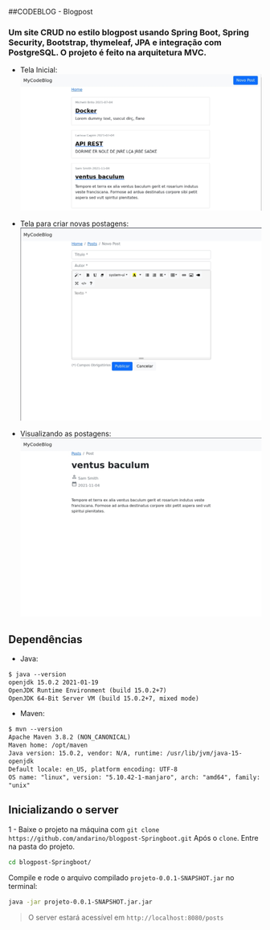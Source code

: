 ##CODEBLOG - Blogpost
### Um site CRUD no estilo blogpost usando Spring Boot, Spring Security, Bootstrap, thymeleaf, JPA e integração com PostgreSQL. O projeto é feito na arquitetura MVC.

* Tela Inicial:
![home](https://github.com/andarino/blogpost-Springboot/blob/main/img/home.jpeg)

* Tela para criar novas postagens:
![nposts](https://github.com/andarino/blogpost-Springboot/blob/main/img/npost.jpeg)

* Visualizando as postagens:
![posts](https://github.com/andarino/blogpost-Springboot/blob/main/img/post.jpeg)

## Dependências
* Java:
```
$ java --version
openjdk 15.0.2 2021-01-19
OpenJDK Runtime Environment (build 15.0.2+7)
OpenJDK 64-Bit Server VM (build 15.0.2+7, mixed mode)
```
* Maven:
```
$ mvn --version
Apache Maven 3.8.2 (NON_CANONICAL)
Maven home: /opt/maven
Java version: 15.0.2, vendor: N/A, runtime: /usr/lib/jvm/java-15-openjdk
Default locale: en_US, platform encoding: UTF-8
OS name: "linux", version: "5.10.42-1-manjaro", arch: "amd64", family: "unix"
```
## Inicializando o server
1 - Baixe o projeto na máquina com `git clone https://github.com/andarino/blogpost-Springboot.git` Após o `clone`. Entre na pasta do projeto.
```sh
cd blogpost-Springboot/
```
Compile e rode o arquivo compilado `projeto-0.0.1-SNAPSHOT.jar` no terminal:
```sh
java -jar projeto-0.0.1-SNAPSHOT.jar.jar
```
>O server estará acessível em `http://localhost:8080/posts`
